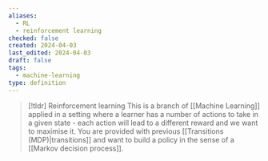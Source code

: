 ```yaml
---
aliases:
  - RL
  - reinforcement learning
checked: false
created: 2024-04-03
last_edited: 2024-04-03
draft: false
tags:
  - machine-learning
type: definition
---
```

>[!tldr] Reinforcement learning
>This is a branch of [[Machine Learning]] applied in a setting where a learner has a number of actions to take in a given state - each action will lead to a different reward and we want to maximise it. You are provided with previous [[Transitions (MDP)|transitions]] and want to build a policy in the sense of a [[Markov decision process]].

